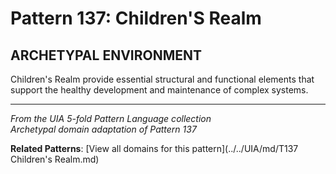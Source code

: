 # Pattern 137: Children'S Realm

## ARCHETYPAL ENVIRONMENT

Children's Realm provide essential structural and functional elements that support the healthy development and maintenance of complex systems.

---

*From the UIA 5-fold Pattern Language collection*  
*Archetypal domain adaptation of Pattern 137*

**Related Patterns**: [View all domains for this pattern](../../UIA/md/T137 Children's Realm.md)